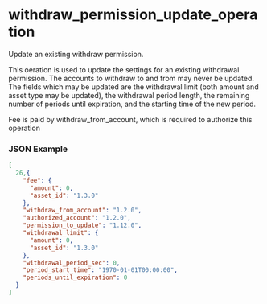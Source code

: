 # withdraw_permission_update_operation

Update an existing withdraw permission.

This oeration is used to update the settings for an existing withdrawal permission. The accounts to withdraw to and from may never be updated. The fields which may be updated are the withdrawal limit (both amount and asset type may be updated), the withdrawal period length, the remaining number of periods until expiration, and the starting time of the new period.

Fee is paid by withdraw_from_account, which is required to authorize this operation

### JSON Example

```json
[
  26,{
    "fee": {
      "amount": 0,
      "asset_id": "1.3.0"
    },
    "withdraw_from_account": "1.2.0",
    "authorized_account": "1.2.0",
    "permission_to_update": "1.12.0",
    "withdrawal_limit": {
      "amount": 0,
      "asset_id": "1.3.0"
    },
    "withdrawal_period_sec": 0,
    "period_start_time": "1970-01-01T00:00:00",
    "periods_until_expiration": 0
  }
]
```